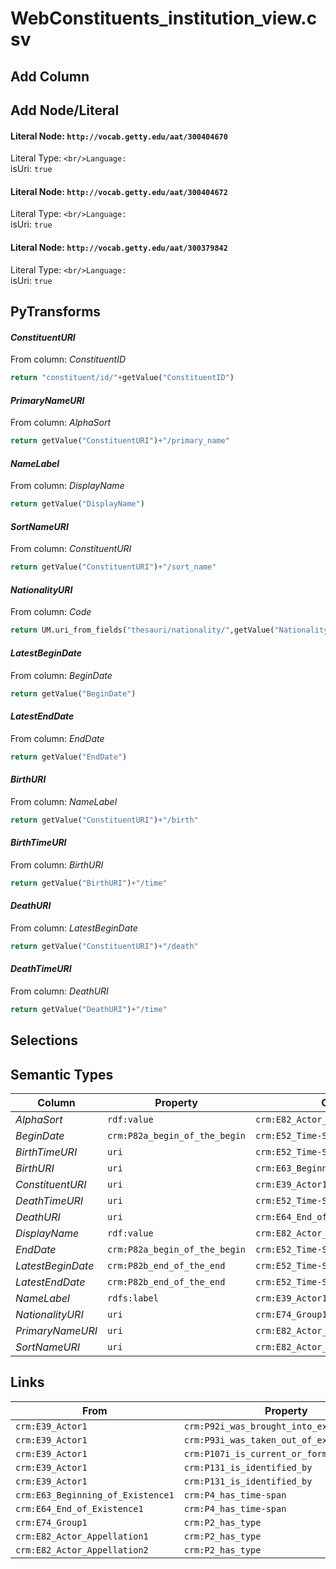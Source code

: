 # WebConstituents_institution_view.csv

## Add Column

## Add Node/Literal
#### Literal Node: `http://vocab.getty.edu/aat/300404670`
Literal Type: ``
<br/>Language: ``
<br/>isUri: `true`

#### Literal Node: `http://vocab.getty.edu/aat/300404672`
Literal Type: ``
<br/>Language: ``
<br/>isUri: `true`

#### Literal Node: `http://vocab.getty.edu/aat/300379842`
Literal Type: ``
<br/>Language: ``
<br/>isUri: `true`


## PyTransforms
#### _ConstituentURI_
From column: _ConstituentID_
``` python
return "constituent/id/"+getValue("ConstituentID")
```

#### _PrimaryNameURI_
From column: _AlphaSort_
``` python
return getValue("ConstituentURI")+"/primary_name"
```

#### _NameLabel_
From column: _DisplayName_
``` python
return getValue("DisplayName")
```

#### _SortNameURI_
From column: _ConstituentURI_
``` python
return getValue("ConstituentURI")+"/sort_name"
```

#### _NationalityURI_
From column: _Code_
``` python
return UM.uri_from_fields("thesauri/nationality/",getValue("Nationality"))
```

#### _LatestBeginDate_
From column: _BeginDate_
``` python
return getValue("BeginDate")
```

#### _LatestEndDate_
From column: _EndDate_
``` python
return getValue("EndDate")
```

#### _BirthURI_
From column: _NameLabel_
``` python
return getValue("ConstituentURI")+"/birth"
```

#### _BirthTimeURI_
From column: _BirthURI_
``` python
return getValue("BirthURI")+"/time"
```

#### _DeathURI_
From column: _LatestBeginDate_
``` python
return getValue("ConstituentURI")+"/death"
```

#### _DeathTimeURI_
From column: _DeathURI_
``` python
return getValue("DeathURI")+"/time"
```


## Selections

## Semantic Types
| Column | Property | Class |
|  ----- | -------- | ----- |
| _AlphaSort_ | `rdf:value` | `crm:E82_Actor_Appellation2`|
| _BeginDate_ | `crm:P82a_begin_of_the_begin` | `crm:E52_Time-Span1`|
| _BirthTimeURI_ | `uri` | `crm:E52_Time-Span1`|
| _BirthURI_ | `uri` | `crm:E63_Beginning_of_Existence1`|
| _ConstituentURI_ | `uri` | `crm:E39_Actor1`|
| _DeathTimeURI_ | `uri` | `crm:E52_Time-Span2`|
| _DeathURI_ | `uri` | `crm:E64_End_of_Existence1`|
| _DisplayName_ | `rdf:value` | `crm:E82_Actor_Appellation1`|
| _EndDate_ | `crm:P82a_begin_of_the_begin` | `crm:E52_Time-Span2`|
| _LatestBeginDate_ | `crm:P82b_end_of_the_end` | `crm:E52_Time-Span1`|
| _LatestEndDate_ | `crm:P82b_end_of_the_end` | `crm:E52_Time-Span2`|
| _NameLabel_ | `rdfs:label` | `crm:E39_Actor1`|
| _NationalityURI_ | `uri` | `crm:E74_Group1`|
| _PrimaryNameURI_ | `uri` | `crm:E82_Actor_Appellation1`|
| _SortNameURI_ | `uri` | `crm:E82_Actor_Appellation2`|


## Links
| From | Property | To |
|  --- | -------- | ---|
| `crm:E39_Actor1` | `crm:P92i_was_brought_into_existence_by` | `crm:E63_Beginning_of_Existence1`|
| `crm:E39_Actor1` | `crm:P93i_was_taken_out_of_existence_by` | `crm:E64_End_of_Existence1`|
| `crm:E39_Actor1` | `crm:P107i_is_current_or_former_member_of` | `crm:E74_Group1`|
| `crm:E39_Actor1` | `crm:P131_is_identified_by` | `crm:E82_Actor_Appellation1`|
| `crm:E39_Actor1` | `crm:P131_is_identified_by` | `crm:E82_Actor_Appellation2`|
| `crm:E63_Beginning_of_Existence1` | `crm:P4_has_time-span` | `crm:E52_Time-Span1`|
| `crm:E64_End_of_Existence1` | `crm:P4_has_time-span` | `crm:E52_Time-Span2`|
| `crm:E74_Group1` | `crm:P2_has_type` | `xsd:http://vocab.getty.edu/aat/300379842`|
| `crm:E82_Actor_Appellation1` | `crm:P2_has_type` | `xsd:http://vocab.getty.edu/aat/300404670`|
| `crm:E82_Actor_Appellation2` | `crm:P2_has_type` | `xsd:http://vocab.getty.edu/aat/300404672`|
